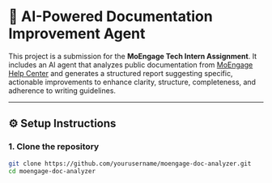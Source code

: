 # 📘 AI-Powered Documentation Improvement Agent

This project is a submission for the **MoEngage Tech Intern Assignment**. It includes an AI agent that analyzes public documentation from [MoEngage Help Center](https://help.moengage.com/hc/en-us) and generates a structured report suggesting specific, actionable improvements to enhance clarity, structure, completeness, and adherence to writing guidelines.

---

## ⚙️ Setup Instructions

### 1. Clone the repository

```bash
git clone https://github.com/yourusername/moengage-doc-analyzer.git
cd moengage-doc-analyzer
